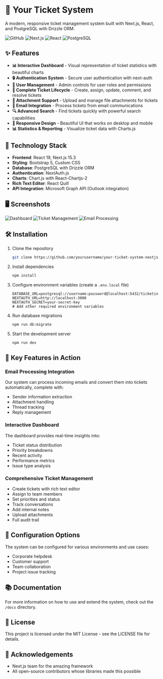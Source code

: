 # 🎫 Your Ticket System

A modern, responsive ticket management system built with Next.js, React, and PostgreSQL with Drizzle ORM.

![GitHub](https://img.shields.io/badge/license-MIT-blue)
![Next.js](https://img.shields.io/badge/Next.js-v15.3.1-black)
![React](https://img.shields.io/badge/React-v19.0.0-61DAFB)
![PostgreSQL](https://img.shields.io/badge/PostgreSQL-Support-336791)

## ✨ Features

- **📊 Interactive Dashboard** - Visual representation of ticket statistics with beautiful charts
- **🔒 Authentication System** - Secure user authentication with next-auth
- **👥 User Management** - Admin controls for user roles and permissions
- **🎫 Complete Ticket Lifecycle** - Create, assign, update, comment, and resolve tickets
- **📁 Attachment Support** - Upload and manage file attachments for tickets
- **📧 Email Integration** - Process tickets from email communications
- **🔍 Advanced Search** - Find tickets quickly with powerful search capabilities
- **📱 Responsive Design** - Beautiful UI that works on desktop and mobile
- **📊 Statistics & Reporting** - Visualize ticket data with Charts.js

## 🚀 Technology Stack

- **Frontend**: React 19, Next.js 15.3
- **Styling**: Bootstrap 5, Custom CSS
- **Database**: PostgreSQL with Drizzle ORM
- **Authentication**: NextAuth.js
- **Charts**: Chart.js with React-Chartjs-2
- **Rich Text Editor**: React Quill
- **API Integration**: Microsoft Graph API (Outlook integration)

## 🖥️ Screenshots

![Dashboard](https://via.placeholder.com/800x450?text=Dashboard+Screenshot)
![Ticket Management](https://via.placeholder.com/800x450?text=Ticket+Management+Screenshot)
![Email Processing](https://via.placeholder.com/800x450?text=Email+Integration+Screenshot)

## 🛠️ Installation

1. Clone the repository
   ```bash
   git clone https://github.com/yourusername/your-ticket-system-nextjs.git
   ```

2. Install dependencies
   ```bash
   npm install
   ```

3. Configure environment variables (create a `.env.local` file)
   ```
   DATABASE_URL=postgresql://username:password@localhost:5432/ticketing
   NEXTAUTH_URL=http://localhost:3000
   NEXTAUTH_SECRET=your-secret-key
   # Add other required environment variables
   ```

4. Run database migrations
   ```bash
   npm run db:migrate
   ```

5. Start the development server
   ```bash
   npm run dev
   ```

## 🌟 Key Features in Action

### Email Processing Integration

Our system can process incoming emails and convert them into tickets automatically, complete with:
- Sender information extraction
- Attachment handling
- Thread tracking
- Reply management

### Interactive Dashboard

The dashboard provides real-time insights into:
- Ticket status distribution
- Priority breakdowns
- Recent activity
- Performance metrics
- Issue type analysis

### Comprehensive Ticket Management

- Create tickets with rich text editor
- Assign to team members
- Set priorities and status
- Track conversations
- Add internal notes
- Upload attachments
- Full audit trail

## 🔧 Configuration Options

The system can be configured for various environments and use cases:
- Corporate helpdesk
- Customer support
- Team collaboration
- Project issue tracking

## 📚 Documentation

For more information on how to use and extend the system, check out the `/docs` directory.

## 📝 License

This project is licensed under the MIT License - see the LICENSE file for details.

## 🙏 Acknowledgements

- Next.js team for the amazing framework
- All open-source contributors whose libraries made this possible
